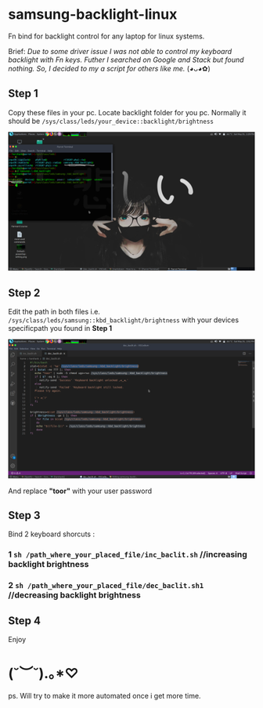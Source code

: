 # samsung-backlight-linux
Fn bind for backlight control for any laptop for linux systems.

Brief: 
     _Due to some driver issue I was not able to control my keyboard backlight with Fn keys. Futher I searched on Google and Stack but found nothing. So, I decided to my a script for others like me._ (◕ᴗ◕✿)
  
## Step 1
Copy these files in your pc.
Locate backlight folder for you pc.
Normally it should be `/sys/class/leds/your_device::backlight/brightness`

<img src="./Driver-folder.png" width="800"> 

## Step 2
Edit the path in both files i.e. `/sys/class/leds/samsung::kbd_backlight/brightness`
with your devices specificpath you found in **Step 1**

<img src="./Script_file.png" width="800"> 

And replace **"toor"** with your user password 

## Step 3
Bind 2 keyboard shorcuts :
### 1 `sh /path_where_your_placed_file/inc_baclit.sh`   //increasing backlight brightness
### 2 `sh /path_where_your_placed_file/dec_baclit.sh1`   //decreasing backlight brightness

## Step 4 
Enjoy

# (˘︶˘).｡*♡

ps. Will try to make it more automated once i get more time.
